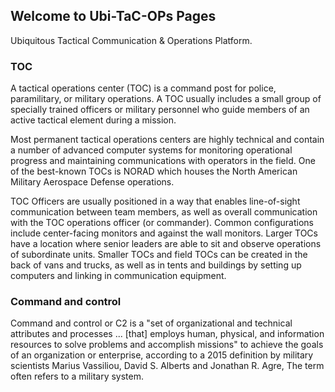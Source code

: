 ## Welcome to Ubi-TaC-OPs Pages

Ubiquitous Tactical Communication & Operations Platform. 

### TOC
A tactical operations center (TOC) is a command post for police, paramilitary, or military operations. A TOC usually includes a small group of specially trained officers or military personnel who guide members of an active tactical element during a mission.

Most permanent tactical operations centers are highly technical and contain a number of advanced computer systems for monitoring operational progress and maintaining communications with operators in the field. One of the best-known TOCs is NORAD which houses the North American Military Aerospace Defense operations.

TOC Officers are usually positioned in a way that enables line-of-sight communication between team members, as well as overall communication with the TOC operations officer (or commander). Common configurations include center-facing monitors and against the wall monitors. Larger TOCs have a location where senior leaders are able to sit and observe operations of subordinate units. Smaller TOCs and field TOCs can be created in the back of vans and trucks, as well as in tents and buildings by setting up computers and linking in communication equipment.

### Command and control
Command and control or C2 is a "set of organizational and technical attributes and processes ... [that] employs human, physical, and information resources to solve problems and accomplish missions" to achieve the goals of an organization or enterprise, according to a 2015 definition by military scientists Marius Vassiliou, David S. Alberts and Jonathan R. Agre, The term often refers to a military system.

